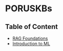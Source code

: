 # PORUSKBs



## Table of Content 
  - [RAG Foundations](/LLMed/RAGFoundation.md)
  - [Introduction to ML](/LLMed/IntroductionToML.md)

